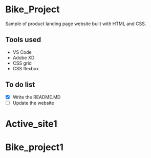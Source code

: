 # Bike_Project
Sample of product landing page website built with HTML and CSS.


## Tools used
* VS Code
* Adobe XD
* CSS grid
* CSS flexbox

## To do list
- [x] Write the README.MD
- [ ] Update the website

# Active_site1
# Bike_project1
